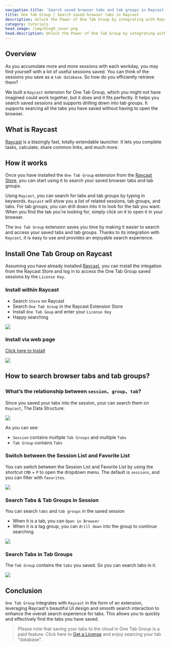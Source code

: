 ```yaml
---
navigation.title: 'Search saved browser tabs and tab groups in Raycast'
title: One Tab Group | Search saved browser tabs in Raycast
description: Unlock the Power of One Tab Group by integrating with Raycast, so you can search sessions、tab groups、tabs from anywhere on your Mac
category: tutorials
head.image: /img/blog9_cover.png
head.description: Unlock the Power of One Tab Group by integrating with Raycast, so you can search sessions、tab groups、tabs from anywhere on your Mac
---
```


## Overview

As you accumulate more and more sessions with each workday, you may find yourself with a lot of useful sessions saved. You can think of the sessions you save as a `tab database`. So how do you efficiently retrieve them?

We built a `Raycast` extension for One Tab Group, which you might not have imagined could work together, but it does and it fits perfectly. It helps you search saved sessions and supports drilling down into tab groups. It supports searcing all the tabs you have saved without having to open the browser.

## What is Raycast

[Raycast](https://www.raycast.com/) is a blazingly fast, totally extendable launcher. It lets you complete tasks, calculate, share common links, and much more.

## How it works

Once you have installed the `One Tab Group` extension from the [Raycast Store](https://www.raycast.com/store), you can start using it to search your saved browser tabs and tab groups.

Using `Raycast`, you can search for tabs and tab groups by typing in keywords. `Raycast` will show you a list of related sessions, tab groups, and tabs. For tab groups, you can drill down into it to look for the tab you want. When you find the tab you're looking for, simply click on it to open it in your browser.

The `One Tab Group` extension saves you time by making it easier to search and access your saved tabs and tab groups. Thanks to its integration with `Raycast`, it is easy to use and provides an enjoyable search experience.

## Install One Tab Group on Raycast

Assuming you have already installed [Raycast](https://www.raycast.com/), you can install the integation from the Raycast Store and log in to access the One Tab Group saved sessions by the `License Key`.

### Install within Raycast

- Search `Store` on Raycast
- Search `One Tab Group` in the Raycast Extension Store
- Install `One Tab Goup` and enter your `License Key`
- Happy searching

![](/img/blog9_1.gif)

### Install via web page

[Click here to Install](https://www.raycast.com/xiaoluoboding/one-tab-group)

![](/img/blog9_2.jpg)

## How to search browser tabs and tab groups?

### What’s the relationship between `session`、`group`、`tab`?

Since you saved your tabs into the session, your can search them on `Raycast`, The Data Structure:

![](/img/blog9_3.jpg)

As you can see:

- `Session` contains multiple `Tab Groups` and multiple `Tabs`
- `Tab Group` contains `Tabs`

### Switch between the Session List and Favorite List

You can switch between the Session List and Favorite List by using the shortcut `CMD` + `P` to open the dropdown menu. The default is `sessions`, and you can filter with `favorites`.

![](/img/blog9_4.jpg)

### Search Tabs & Tab Groups in Session

You can search `tabs` and `tab groups` in the saved session

- When it is a tab, you can `Open in Browser`
- When it is a tag group, you can `drill down` into the group to continue searching.

![](/img/blog9_2.gif)

### Search Tabs in Tab Groups

The `Tab Group` contains the `tabs` you saved. So you can search tabs in it.

![](/img/blog9_6.jpg)

## Conclusion

`One Tab Group` integrates with `Raycast` in the form of an extension, leveraging Raycast's beautiful UI design and smooth search interaction to enhance the overall search experience for tabs. This allows you to quickly and effectively find the tabs you have saved.

> Please note that saving your tabs to the cloud in One Tab Group is a paid feature. Click here to [Get a License](/pricing) and enjoy searcing your tab "database".
